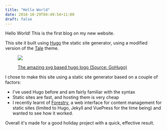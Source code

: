 ```yaml
---
title: "Hello World"
date: 2018-10-29T04:49:54+11:00
draft: false
---
```


Hello World! This is the first blog on my new website.

This site it built using [Hugo](https://gohugo.io/) the static site generator, using a modified version of the [Tale](https://github.com/EmielH/tale-hugo) theme.

<!--more--> 

<figure>
  <img src="/blog/hello-world/hugo.svg"  />
  <figcaption>
      <p>
        <a href="https://gohugo.io" target="_blank">The amazing svg based hugo logo (Source: GoHugo)</a>
      </p>
  </figcaption>
</figure>

I chose to make this site using a static site generator based on a couple of factors:

- I've used Hugo before and am fairly familiar with the syntax
- Static sites are fast, and hosting them is very cheap
- I recently learnt of [Forestry](https://forestry.io/), a web interface for content management for static sites (limited to Hugo, Jekyll and VuePress for the time being) and wanted to see how it worked.

Overall it's made for a good holiday project with a quick, effective result.